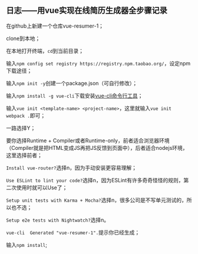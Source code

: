 ## 日志——用vue实现在线简历生成器全步骤记录

在github上新建一个仓库vue-resumer-1；

clone到本地；

在本地打开终端，`cd`到当前目录；

输入`npm config set registry https://registry.npm.taobao.org/`，设定npm下载途径；

输入`npm init -y`创建一个package.json（可自行修改）；

输入`npm install -g vue-cli`下载安装[vue-cli命令行工具](https://github.com/vuejs/vue-cli)；

输入`vue init <template-name> <project-name>`，这里就输入`vue init webpack .`即可；

一路选择Y；

要你选择Runtime + Compiler或者Runtime-only，前者适合浏览器环境（Compiler就是把HTML变成JS再把JS反馈到页面中），后者适合nodejs环境，这里选择前者；

`Install vue-router?`选择n，因为手动安装更容易理解；

`Use ESLint to lint your code?`选择n，因为ESLint有许多奇奇怪怪的规则，第二次使用时就可以Use了；

`Setup unit tests with Karma + Mocha?`选择n，很多公司是不写单元测试的，所以也不选；

`Setup e2e tests with Nightwatch?`选择n。

`vue-cli  Generated "vue-resumer-1".`提示你已经生成；

输入`npm install`;


